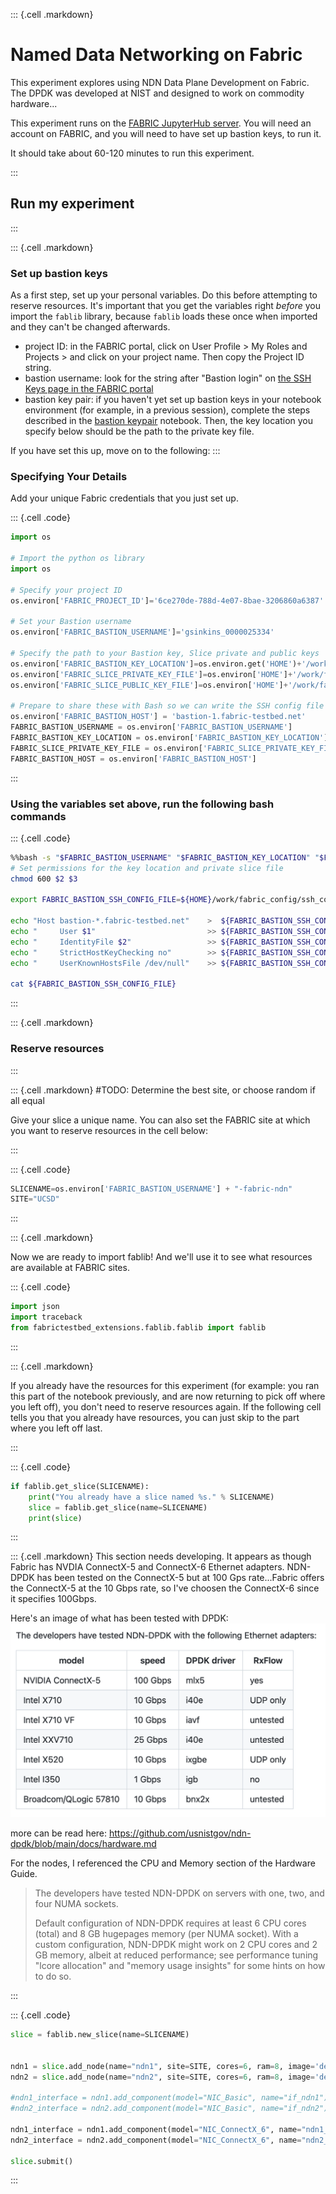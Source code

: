 ::: {.cell .markdown}

#  Named Data Networking on Fabric

This experiment explores using NDN Data Plane Development on Fabric.  The DPDK was developed at NIST and designed to work on commodity hardware...

This experiment runs on the [FABRIC JupyterHub server](https://jupyter.fabric-testbed.net/). You will need an account on FABRIC, and you will need to have set up bastion keys, to run it.

It should take about 60-120 minutes to run this experiment.

:::

## Run my experiment

:::

::: {.cell .markdown}

### Set up bastion keys

As a first step, set up your personal variables.  Do this before attempting to reserve resources. It's important that you get the variables right *before* you import the `fablib` library, because `fablib` loads these once when imported and they can't be changed afterwards.

* project ID: in the FABRIC portal, click on User Profile > My Roles and Projects > and click on your project name. Then copy the Project ID string.
* bastion username: look for the string after "Bastion login" on [the SSH Keys page in the FABRIC portal](https://portal.fabric-testbed.net/experiments#sshKeys)
* bastion key pair: if you haven't yet set up bastion keys in your notebook environment (for example, in a previous session), complete the steps described in the [bastion keypair](https://github.com/fabric-testbed/jupyter-examples/blob/master//fabric_examples/fablib_api/bastion_setup.ipynb) notebook. Then, the key location you specify below should be the path to the private key file.

If you have set this up, move on to the following:
:::

### Specifying Your Details
Add your unique Fabric credentials that you just set up.

::: {.cell .code}

```python
import os

# Import the python os library
import os

# Specify your project ID
os.environ['FABRIC_PROJECT_ID']='6ce270de-788d-4e07-8bae-3206860a6387'

# Set your Bastion username
os.environ['FABRIC_BASTION_USERNAME']='gsinkins_0000025334'

# Specify the path to your Bastion key, Slice private and public keys
os.environ['FABRIC_BASTION_KEY_LOCATION']=os.environ.get('HOME')+'/work/fabric_config/fabric_bastion_key'
os.environ['FABRIC_SLICE_PRIVATE_KEY_FILE']=os.environ['HOME']+'/work/fabric_config/slice_key'
os.environ['FABRIC_SLICE_PUBLIC_KEY_FILE']=os.environ['HOME']+'/work/fabric_config/slice_key.pub'

# Prepare to share these with Bash so we can write the SSH config file
os.environ['FABRIC_BASTION_HOST'] = 'bastion-1.fabric-testbed.net'
FABRIC_BASTION_USERNAME = os.environ['FABRIC_BASTION_USERNAME']
FABRIC_BASTION_KEY_LOCATION = os.environ['FABRIC_BASTION_KEY_LOCATION']
FABRIC_SLICE_PRIVATE_KEY_FILE = os.environ['FABRIC_SLICE_PRIVATE_KEY_FILE']
FABRIC_BASTION_HOST = os.environ['FABRIC_BASTION_HOST']
```
:::

### Using the variables set above, run the following bash commands
::: {.cell .code}

```bash
%%bash -s "$FABRIC_BASTION_USERNAME" "$FABRIC_BASTION_KEY_LOCATION" "$FABRIC_SLICE_PRIVATE_KEY_FILE"
# Set permissions for the key location and private slice file
chmod 600 $2 $3

export FABRIC_BASTION_SSH_CONFIG_FILE=${HOME}/work/fabric_config/ssh_config

echo "Host bastion-*.fabric-testbed.net"    >  ${FABRIC_BASTION_SSH_CONFIG_FILE}
echo "     User $1"                         >> ${FABRIC_BASTION_SSH_CONFIG_FILE}
echo "     IdentityFile $2"                 >> ${FABRIC_BASTION_SSH_CONFIG_FILE}
echo "     StrictHostKeyChecking no"        >> ${FABRIC_BASTION_SSH_CONFIG_FILE}
echo "     UserKnownHostsFile /dev/null"    >> ${FABRIC_BASTION_SSH_CONFIG_FILE}

cat ${FABRIC_BASTION_SSH_CONFIG_FILE}
```
:::


::: {.cell .markdown} 

### Reserve resources

:::

::: {.cell .markdown}
#TODO: Determine the best site, or choose random if all equal

Give your slice a unique name. You can also set the FABRIC site at which you want to reserve resources in the cell below:

:::

::: {.cell .code}

```python
SLICENAME=os.environ['FABRIC_BASTION_USERNAME'] + "-fabric-ndn"
SITE="UCSD"
```
:::

::: {.cell .markdown}

Now we are ready to import fablib! And we'll use it to see what resources are available at FABRIC sites.

::: {.cell .code}
```python
import json
import traceback
from fabrictestbed_extensions.fablib.fablib import fablib
```
:::

::: {.cell .markdown}


If you already have the resources for this experiment (for example: you ran this part of the notebook previously, and are now returning to pick off where you left off), you don't need to reserve resources again. If the following cell tells you that you already have resources, you can just skip to the part where you left off last.


:::


::: {.cell .code}

```python
if fablib.get_slice(SLICENAME):
    print("You already have a slice named %s." % SLICENAME)
    slice = fablib.get_slice(name=SLICENAME)
    print(slice)
```
:::


::: {.cell .markdown}
This section needs developing.  It appears as though Fabric has NVDIA ConnectX-5 
and ConnectX-6 Ethernet adapters.  NDN-DPDK has been tested on the ConnectX-5 but at
100 Gps rate...Fabric offers the ConnectX-5 at the 10 Gbps rate, so I've choosen the
ConnectX-6 since it specifies 100Gbps.



Here's an image of what has been tested with DPDK:
![tested](./images/dpdk_tested.png)

more can be read here: https://github.com/usnistgov/ndn-dpdk/blob/main/docs/hardware.md

For the nodes, I referenced the CPU and Memory section of the Hardware Guide.
> The developers have tested NDN-DPDK on servers with one, two, and four NUMA sockets.
>
> Default configuration of NDN-DPDK requires at least 6 CPU cores (total) and 8 GB hugepages memory (per NUMA socket). With a custom configuration, NDN-DPDK might work on 2 CPU cores and 2 GB memory, albeit at reduced performance; see performance tuning "lcore allocation" and "memory usage insights" for some hints on how to do so.

:::

::: {.cell .code}
```python
slice = fablib.new_slice(name=SLICENAME)


ndn1 = slice.add_node(name="ndn1", site=SITE, cores=6, ram=8, image='default_ubuntu_20')
ndn2 = slice.add_node(name="ndn2", site=SITE, cores=6, ram=8, image='default_ubuntu_20')

#ndn1_interface = ndn1.add_component(model="NIC_Basic", name="if_ndn1").get_interfaces()[0]
#ndn2_interface = ndn2.add_component(model="NIC_Basic", name="if_ndn2").get_interfaces()[0]

ndn1_interface = ndn1.add_component(model="NIC_ConnectX_6", name="ndn1_iface").get_interfaces()[0]
ndn2_interface = ndn2.add_component(model="NIC_ConnectX_6", name="ndn2_iface").get_interfaces()[0]

slice.submit()
```
:::
